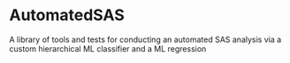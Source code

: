 # AutomatedSAS
A library of tools and tests for conducting an automated SAS analysis via a custom hierarchical ML classifier and a ML regression
